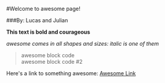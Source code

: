 #Welcome to awesome page! 

###By: Lucas and Julian 

**This text is bold and courageous** 

*awesome comes in all shapes and sizes: italic is one of them*

> awesome block code  
> awesome block code #2 

Here's a link to something awesome: [Awesome Link](http://www.merriam-webster.com/dictionary/awesome)

